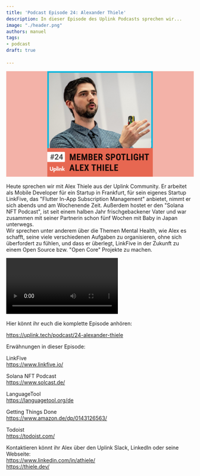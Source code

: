 ```yaml
---
title: 'Podcast Episode 24: Alexander Thiele'
description: In dieser Episode des Uplink Podcasts sprechen wir...
image: "./header.png"
authors: manuel
tags:
- podcast
draft: true

---
```


![](header.png)

Heute sprechen wir mit Alex Thiele aus der Uplink Community. Er arbeitet als Mobile Developer für ein Startup in Frankfurt, für sein eigenes Startup LinkFive, das "Flutter In-App Subscription Management" anbietet, nimmt er sich abends und am Wochenende Zeit. Außerdem hostet er den "Solana NFT Podcast", ist seit einem halben Jahr frischgebackener Vater und war zusammen mit seiner Partnerin schon fünf Wochen mit Baby in Japan unterwegs.<br />
Wir sprechen unter anderem über die Themen Mental Health, wie Alex es schafft, seine viele verschiedenen Aufgaben zu organisieren, ohne sich überfordert zu fühlen, und dass er überlegt, LinkFive in der Zukunft zu einem Open Source bzw. "Open Core" Projekte zu machen.

<!--truncate-->

<video controls="controls" src="https://assets.uplink.tech/rails/active_storage/blobs/redirect/eyJfcmFpbHMiOnsibWVzc2FnZSI6IkJBaHBBZzUwIiwiZXhwIjpudWxsLCJwdXIiOiJibG9iX2lkIn19--bca090fff35e78bc1eef2deed8a542063e434622/composer-f6lsfalzr_editor-clip_clip_manuel-alexander-thiele_2023-jul-04-0126pm_uplink_podcast.mp4"></video>

Hier könnt ihr euch die komplette Episode anhören:

<emb>https://uplink.tech/podcast/24-alexander-thiele</emb>

Erwähnungen in dieser Episode:

LinkFive<br />
https://www.linkfive.io/

Solana NFT Podcast<br />
https://www.solcast.de/

LanguageTool<br />
https://languagetool.org/de

Getting Things Done<br />
https://www.amazon.de/dp/0143126563/

Todoist<br />
https://todoist.com/

Kontaktieren könnt ihr Alex über den Uplink Slack, LinkedIn oder seine Webseite:<br />
https://www.linkedin.com/in/athiele/<br />
https://thiele.dev/
